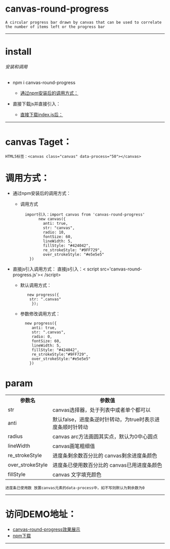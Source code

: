 # canvas-round-progress

	A circular progress bar drawn by canvas that can be used to correlate the number of items left or the progress bar
 ***

# install

###### 安装和调用
	 		
*  npm i canvas-round-progress  
	* [通过npm安装后的调用方式：](#an)
	
*  直接下载js并直接引入： 
	* [直接下载index.js后：](#zj)
 ___



 # canvas Taget：

	HTML5标签：<canvas class="canvas" data-process="50"></canvas>

 # 调用方式：                                                            <br/>
 * <span id='an'>通过npm安装后的调用方式：</span>
 	* 调用方式
 	
    		import引入：import canvas from 'canvas-round-progress'
                  new canvas({
                    anti: true,
                    str: "canvas",
                    radio: 10,
                    fontSize: 60,
                    lineWidth: 5,
                    fillStyle: "#424042",
                    re_strokeStyle: "#9FF729",
                    over_strokeStyle: "#e5e5e5"
              })

 	
  * <span id="zj">直接js引入调用方式：</span> 直接js引入：< script src='canvas-round-progress.js'>< /script>  
 	* 默认调用方式：  <br/>

			 new progress({
              str: ".canvas"
               });
	 * 参数修改调用方式：

   			 new progress({
                anti: true,
                str: ".canvas",
                radio: 0,
                fontSize: 60,
                lineWidth: 5,
                fillStyle: "#424042",
                re_strokeStyle:"#9FF729",
                over_strokeStyle:"#e5e5e5"
               })
# param

<table >
            <tbody>
                <tr>
                    <th>参数名</th>
                    <th>参数值</th>
                </tr>
                <tr>
                    <td>str</td>
                    <td>canvas选择器，处于列表中或者单个都可以</td>
                </tr>
                <tr>
                    <td>anti</td>
                    <td>默认false，进度条逆时针转动，为true时表示进度条顺时针转动</td>
                </tr>
                <tr>
                    <td>radius</td>
                    <td>canvas arc方法画圆其实点，默认为0中心圆点</td>
                </tr>
                <tr>
                    <td>lineWidth</td>
                    <td>canvas画笔粗细值</td>
                </tr>
                <tr>
                    <td>re_strokeStyle</td>
                    <td>进度条剩余数百分比的 canvas剩余进度条颜色</td>
                </tr>
                <tr>
                    <td>over_strokeStyle</td>
                    <td>进度条已使用数百分比的 canvas已用进度条颜色</td>
                </tr>
                <tr>
                    <td>fillStyle</td>
                    <td>canvas 文字填充颜色</td>
                </tr>
            </tbody>
        </table>


 	进度条已使用数 放置canvas元素的data-process中，如不写则默认为剩余数为0
___

# 访问DEMO地址：
* <a href="https://leehf.github.io/canvas-round-progress/" >canvas-round-progress效果展示</a>
* <a href="https://www.npmjs.com/package/canvas-round-progress" >npm下载 </a>
___

